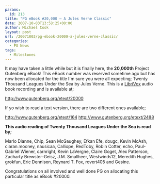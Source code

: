 ```yaml
---
params:
  id: 213
title: "PG eBook #20,000 – A Jules Verne Classic"
date: 2007-10-03T13:58:25+00:00
author: Michael Cook
layout: post
url: /20071003/pg-ebook-20000-a-jules-verne-classic/
categories:
  - PG News
tags:
  - Milestones
---
```

It may have taken a little while but it is finally here, the **20,000th** Project Gutenberg eBook! This eBook number was reserved sometime ago but has now been allocated for the title I'm sure you were all expecting; Twenty Thousand Leagues Under the Sea by Jules Verne. This is a <a href="http://librivox.org/" title="LibriVox Website" target="_blank">LibriVox</a> audio book recording and is available at;

<a href="http://www.gutenberg.org/etext/20000" title="Link to Twenty Thousand Leagues Under the Sea Audio Book" target="_blank">http://www.gutenberg.org/etext/20000</a>

If yo wish to read a text version, there are two different ones available;

<a href="http://www.gutenberg.org/etext/164" title="Link to Twenty Thousand Leagues Under the Sea eBook (Version 1)" target="_blank">http://www.gutenberg.org/etext/164</a>
 <a href="http://www.gutenberg.org/etext/2488" title="Link to Twenty Thousand Leagues Under the Sea eBook (Version 2)" target="_blank">http://www.gutenberg.org/etext/2488</a>

**This audio reading of Twenty Thousand Leagues Under the Sea is read by;**

Marlo Dianne, Chip, Sean McGaughey, Efkan Efe, dougc, Kevin McAsh, ciaran.mooney, nausicaa, Calliope, RedToby, Robin Cotter, echo, Paul-Gabriel Wiener, carnright, Kevin LaVergne, Claire Goget, Alex Patterson, Zacharty Brewster-Geisz, J.M. Smallheer, Westwinds12, Meredith Hughes, grokfun, Eric Dennison, Reynard T. Fox, rovert405 and Gesine.

Congratulations on all involved and well done PG on allocating this particular title as eBook #20000.
